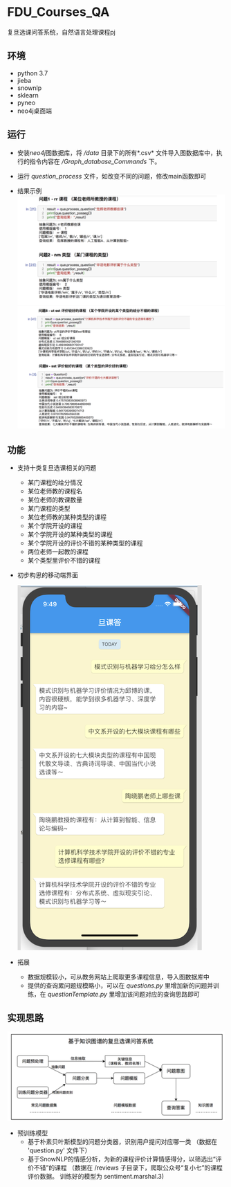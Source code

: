 # FDU_Courses_QA
复旦选课问答系统，自然语言处理课程pj

## 环境

* python 3.7
* jieba
* snownlp
* sklearn
* pyneo
* neo4j桌面端

## 运行

* 安装*neo4j*图数据库，将 */data* 目录下的所有*.csv* 文件导入图数据库中，执行的指令内容在 */Graph_database_Commands* 下。
* 运行 *question_process* 文件，如改变不同的问题，修改main函数即可 

* 结果示例 
   ![结果示例](https://github.com/WxxShirley/FDU_Courses_QA/blob/master/imgs/运行结果示例.png)
   ![结果示例2](https://github.com/WxxShirley/FDU_Courses_QA/blob/master/imgs/运行结果示例2.png)
 
 
## 功能

* 支持十类复旦选课相关的问题
  * 某门课程的给分情况
  * 某位老师教的课程名
  * 某位老师的教课数量
  * 某门课程的类型
  * 某位老师教的某种类型的课程
  * 某个学院开设的课程
  * 某个学院开设的某种类型的课程
  * 某个学院开设的评价不错的某种类型的课程 
  * 两位老师一起教的课程
  * 某个类型里评价不错的课程

* 初步构思的移动端界面
 
   ![移动端界面](https://github.com/WxxShirley/FDU_Courses_QA/blob/master/imgs/移动端效果图.png)

* 拓展
  * 数据规模较小，可从教务网站上爬取更多课程信息，导入图数据库中
  * 提供的查询累问题规模略小，可以在 *questions.py* 里增加新的问题并训练，在 *questionTemplate.py* 里增加该问题对应的查询思路即可

## 实现思路

![项目工作流程](https://github.com/WxxShirley/FDU_Courses_QA/blob/master/imgs/项目工作流程.png)
* 预训练模型
  * 基于朴素贝叶斯模型的问题分类器，识别用户提问对应哪一类 （数据在 'question.py' 文件下）
  * 基于SnowNLP的情感分析，为新的课程评价计算情感得分，以筛选出“评价不错”的课程 （数据在 /reviews 子目录下，爬取公众号“复小七”的课程评价数据。
    训练好的模型为 sentiment.marshal.3)

